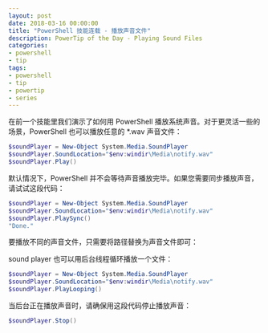 ```yaml
---
layout: post
date: 2018-03-16 00:00:00
title: "PowerShell 技能连载 - 播放声音文件"
description: PowerTip of the Day - Playing Sound Files
categories:
- powershell
- tip
tags:
- powershell
- tip
- powertip
- series
---
```

在前一个技能里我们演示了如何用 PowerShell 播放系统声音。对于更灵活一些的场景，PowerShell 也可以播放任意的 *.wav 声音文件：

```powershell
$soundPlayer = New-Object System.Media.SoundPlayer
$soundPlayer.SoundLocation="$env:windir\Media\notify.wav"
$soundPlayer.Play()
```

默认情况下，PowerShell 并不会等待声音播放完毕。如果您需要同步播放声音，请试试这段代码：

```powershell
$soundPlayer = New-Object System.Media.SoundPlayer
$soundPlayer.SoundLocation="$env:windir\Media\notify.wav"
$soundPlayer.PlaySync()
"Done."
```

要播放不同的声音文件，只需要将路径替换为声音文件即可：

sound player 也可以用后台线程循环播放一个文件：

```powershell
$soundPlayer = New-Object System.Media.SoundPlayer
$soundPlayer.SoundLocation="$env:windir\Media\notify.wav"
$soundPlayer.PlayLooping()
```

当后台正在播放声音时，请确保用这段代码停止播放声音：

```powershell
$soundPlayer.Stop()
```

<!--本文国际来源：[Playing Sound Files](http://community.idera.com/powershell/powertips/b/tips/posts/playing-sound-files)-->
